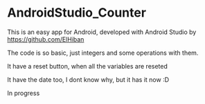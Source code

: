 # AndroidStudio_Counter
This is an easy app for Android, developed with Android Studio by https://github.com/ElHiban

The code is so basic, just integers and some operations with them.

It have a reset button, when all the variables are reseted

It have the date too, I dont know why, but it has it now :D

In progress
